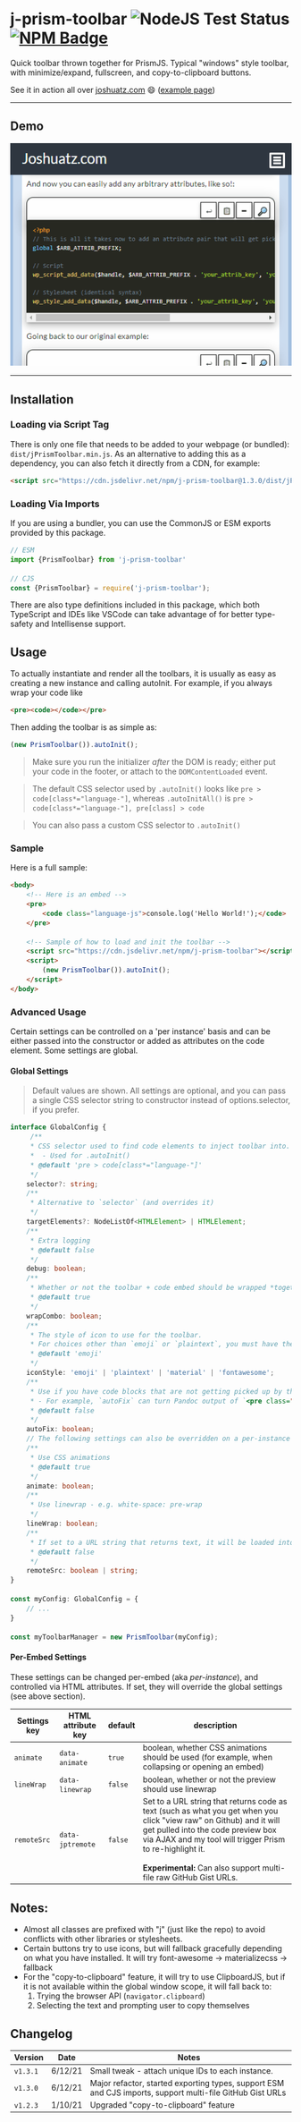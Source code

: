 # j-prism-toolbar ![NodeJS Test Status](https://github.com/joshuatz/j-prism-toolbar/workflows/Node.js%20CI/badge.svg) [![NPM Badge](https://img.shields.io/npm/v/j-prism-toolbar)](https://www.npmjs.com/package/j-prism-toolbar)
Quick toolbar thrown together for PrismJS. Typical "windows" style toolbar, with minimize/expand, fullscreen, and copy-to-clipboard buttons.

See it in action all over [joshuatz.com](https://joshuatz.com/) 😄 ([example page](https://joshuatz.com/posts/2019/coding-a-css-theme-switcher-a-multitude-of-web-dev-options/))


---

## Demo
![Demo GIF](https://github.com/joshuatz/j-prism-toolbar/raw/main/demo-assets/j_prism_toolbar-Demo.gif "j-prism-toolbar demo")

---


## Installation
### Loading via Script Tag
There is only one file that needs to be added to your webpage (or bundled): `dist/jPrismToolbar.min.js`. As an alternative to adding this as a dependency, you can also fetch it directly from a CDN, for example:

```html
<script src="https://cdn.jsdelivr.net/npm/j-prism-toolbar@1.3.0/dist/jPrismToolbar.min.js"></script>
```

### Loading Via Imports
If you are using a bundler, you can use the CommonJS or ESM exports provided by this package.

```js
// ESM
import {PrismToolbar} from 'j-prism-toolbar'

// CJS
const {PrismToolbar} = require('j-prism-toolbar');
```

There are also type definitions included in this package, which both TypeScript and IDEs like VSCode can take advantage of for better type-safety and Intellisense support.

## Usage

To actually instantiate and render all the toolbars, it is usually as easy as creating a new instance and calling autoInit. For example, if you always wrap your code like

```html
<pre><code></code></pre>
````

Then adding the toolbar is as simple as:

```js
(new PrismToolbar()).autoInit();
```

> Make sure you run the initializer *after* the DOM is ready; either put your code in the footer, or attach to the `DOMContentLoaded` event.

> The default CSS selector used by `.autoInit()` looks like `pre > code[class*="language-"]`, whereas `.autoInitAll()` is `pre > code[class*="language-"], pre[class] > code`

> You can also pass a custom CSS selector to `.autoInit()`

### Sample
Here is a full sample:

```html
<body>
    <!-- Here is an embed -->
    <pre>
        <code class="language-js">console.log('Hello World!');</code>
    </pre>

    <!-- Sample of how to load and init the toolbar -->
    <script src="https://cdn.jsdelivr.net/npm/j-prism-toolbar"></script>
    <script>
        (new PrismToolbar()).autoInit();
    </script>
</body>
```

### Advanced Usage
Certain settings can be controlled on a 'per instance' basis and can be either passed into the constructor or added as attributes on the code element. Some settings are global.

#### Global Settings
> Default values are shown. All settings are optional, and you can pass a single CSS selector string to constructor instead of options.selector, if you prefer.

```ts
interface GlobalConfig {
     /**
     * CSS selector used to find code elements to inject toolbar into.
     *  - Used for .autoInit()
     * @default 'pre > code[class*="language-"]'
     */
    selector?: string;
    /**
     * Alternative to `selector` (and overrides it)
     */
    targetElements?: NodeListOf<HTMLElement> | HTMLElement;
    /**
     * Extra logging
     * @default false
     */
    debug: boolean;
    /**
     * Whether or not the toolbar + code embed should be wrapped *together* in wrapper, or just have toolbar and code elem be sibling
     * @default true
     */
    wrapCombo: boolean;
    /**
     * The style of icon to use for the toolbar.
     * For choices other than `emoji` or `plaintext`, you must have the font pack installed.
     * @default 'emoji'
     */
    iconStyle: 'emoji' | 'plaintext' | 'material' | 'fontawesome';
    /**
     * Use if you have code blocks that are not getting picked up by the Prism highlighter, because they don't adhere to the standard.
     * - For example, `autoFix` can turn Pandoc output of `<pre class="js"><code></code></pre>` into the correct standard of `<pre><code class="language-js"></code></pre>`, and then re-highlight it with Prism.
     * @default false
     */
    autoFix: boolean;
    // The following settings can also be overridden on a per-instance basis, through HTML attributes
    /**
     * Use CSS animations
     * @default true
     */
    animate: boolean;
    /**
     * Use linewrap - e.g. white-space: pre-wrap
     */
    lineWrap: boolean;
    /**
     * If set to a URL string that returns text, it will be loaded into the embed
     * @default false
     */
    remoteSrc: boolean | string;
}

const myConfig: GlobalConfig = {
    // ...
}

const myToolbarManager = new PrismToolbar(myConfig);
```

#### Per-Embed Settings

These settings can be changed per-embed (aka *per-instance*), and controlled via HTML attributes. If set, they will override the global settings (see above section).

Settings key | HTML attribute key | default | description
--- | --- | --- | ----
`animate` | `data-animate` | `true` | boolean, whether CSS animations should be used (for example, when collapsing or opening an embed)
`lineWrap` | `data-linewrap` | `false` | boolean, whether or not the preview should use linewrap
`remoteSrc` | `data-jptremote` | `false` | Set to a URL string that returns code as text (such as what you get when you click "view raw" on Github) and it will get pulled into the code preview box via AJAX and my tool will trigger Prism to re-highlight it.<br/><br/><strong>Experimental:</strong> Can also support multi-file raw GitHub Gist URLs.

## Notes:

 -  Almost all classes are prefixed with "j" (just like the repo) to avoid conflicts with other libraries or stylesheets.
 -  Certain buttons try to use icons, but will fallback gracefully depending on what you have installed. It will try font-awesome -> materializecss -> fallback
 -  For the "copy-to-clipboard" feature, it will try to use ClipboardJS, but if it is not available within the global window scope, it will fall back to:
     1. Trying the browser API (`navigator.clipboard`)
     2. Selecting the text and prompting user to copy themselves

## Changelog
Version | Date | Notes
--- | --- | ---
`v1.3.1` | 6/12/21 | Small tweak - attach unique IDs to each instance.
`v1.3.0` | 6/12/21| Major refactor, started exporting types, support ESM and CJS imports, support multi-file GitHub Gist URLs
`v1.2.3` | 1/10/21 | Upgraded "copy-to-clipboard" feature